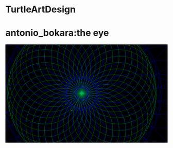 # TurtleArtDesign
<h1>antonio_bokara:the eye</h1>
<img src="https://github.com/aboka2417/TurtleArtDesign/blob/master/The%20eye.PNG">
